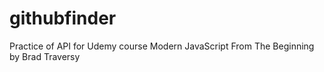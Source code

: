 # githubfinder
Practice of API for Udemy course Modern JavaScript From The Beginning by Brad Traversy
